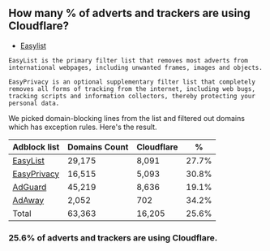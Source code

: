 ## How many % of adverts and trackers are using Cloudflare?


- [Easylist](https://web.archive.org/web/20210516110248/https://easylist.to/)
```
EasyList is the primary filter list that removes most adverts from international webpages, including unwanted frames, images and objects.

EasyPrivacy is an optional supplementary filter list that completely removes all forms of tracking from the internet, including web bugs, tracking scripts and information collectors, thereby protecting your personal data.
```


We picked domain-blocking lines from the list and filtered out domains which has exception rules.
Here's the result.


| Adblock list | Domains Count | Cloudflare | % |
| --- | --- | --- | --- |
| [EasyList](https://easylist.to/easylist/easylist.txt) | 29,175 | 8,091 | 27.7% |
| [EasyPrivacy](https://easylist.to/easylist/easyprivacy.txt) | 16,515 | 5,093 | 30.8% |
| [AdGuard](https://adguardteam.github.io/AdGuardSDNSFilter/Filters/filter.txt) | 45,219 | 8,636 | 19.1% |
| [AdAway](https://raw.githubusercontent.com/AdAway/adaway.github.io/master/hosts.txt) | 2,052 | 702 | 34.2% |
| Total | 63,363 | 16,205 | 25.6% |


### 25.6% of adverts and trackers are using Cloudflare.